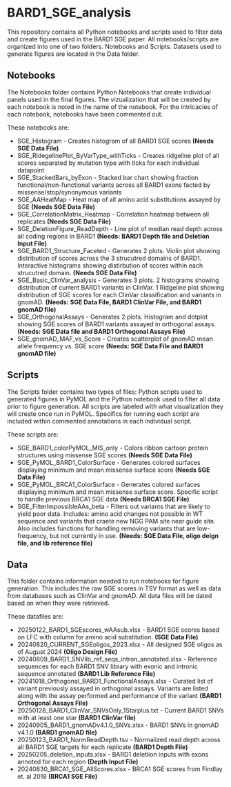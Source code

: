 # BARD1_SGE_analysis

This repository contains all Python notebooks and scripts used to filter data and create figures used in the BARD1 SGE paper. All notebooks/scripts are organized into one of two folders. Notebooks and Scripts. Datasets used to generate figures are located in the Data folder.

## Notebooks
The Notebooks folder contains Python Notebooks that create individual panels used in the final figures. The vizualization that will be created by each notebook is noted in the name of the notebook. For the intricacies of each notebook, notebooks have been commented out.

These notebooks are:
* SGE_Histogram - Creates histogram of all BARD1 SGE scores **(Needs SGE Data File)**
* SGE_RidegelinePlot_ByVarType_withTicks - Creates ridgeline plot of all scores separated by mutation type with ticks for each individual datapoint
* SGE_StackedBars_byExon - Stacked bar chart showing fraction functional/non-functional variants across all BARD1 exons facted by missense/stop/synonymous variants
* SGE_AAHeatMap - Heat map of all amino acid substitutions assayed by SGE **(Needs SGE Data File)**
* SGE_CorrelationMatrix_Heatmap - Correlation heatmap between all replicates **(Needs SGE Data File)**
* SGE_DeletionFigure_ReadDepth - Line plot of median read depth across all coding regions in BARD1 **(Needs: BARD1 Depth file and Deletion Input File)**
* SGE_BARD1_Structure_Faceted - Generates 2 plots. Violin plot showing distribution of scores across the 3 strucutred domains of BARD1. Interactive histograms showing distirbution of scores within each strucutred domain.  **(Needs SGE Data File)**
* SGE_Basic_ClinVar_analysis - Generates 3 plots. 2 histograms showing distribution of current BARD1 variants in ClinVar. 1 Ridgeline plot showing distribution of SGE scores for each ClinVar classification and variants in gnomAD. **(Needs: SGE Data File, BARD1 ClinVar File, and BARD1 gnomAD file)**
* SGE_OrthogonalAssays - Generates 2 plots. Histogram and dotplot showing SGE scores of BARD1 variants assayed in orthogonal assays. **(Needs: SGE Data file and BARD1 Orthogonal Assays File)**
* SGE_gnomAD_MAF_vs_Score - Creates scatterplot of gnomAD mean allele frequency vs. SGE score **(Needs: SGE Data File and BARD1 gnomAD file)**
  
## Scripts
The Scripts folder contains two types of files: Python scripts used to generated figures in PyMOL and the Python notebook used to filter all data prior to figure generation. All scripts are labeled with what visualization they will create once run in PyMOL. Specifics for running each script are included within commented annotations in each individual script. 

These scripts are:
* SGE_BARD1_colorPyMOL_MIS_only - Colors ribbon cartoon protein structures using missense SGE scores  **(Needs SGE Data File)**
* SGE_PyMOL_BARD1_ColorSurface - Generates colored surfaces displaying minimum and mean missense surface score  **(Needs SGE Data File)**
* SGE_PyMOL_BRCA1_ColorSurface - Generates colored surfaces displaying minimum and mean missense surface score. Specific script to handle previous BRCA1 SGE data **(Needs BRCA1 SGE File)**
* SGE_FilterImpossibleAAs_beta - Filters out variants that are likely to yield poor data. Includes: amino acid changes not possible in WT sequence and variants that craete new NGG PAM site near guide site. Also includes functions for handling removing variants that are low-frequency, but not currently in use. **(Needs: SGE Data File, oligo deign file, and lib reference file)**


## Data
This folder contains information needed to run notebooks for figure generation. This includes the raw SGE scores in TSV format as well as data from databases such as ClinVar and gnomAD. All data files will be dated based on when they were retrieved. 

These datafiles are:
* 20250122_BARD1_SGEscores_wAAsub.xlsx - BARD1 SGE scores based on LFC with column for amino acid substitution. **(SGE Data File)**
* 20240820_CURRENT_SGEoligos_2023.xlsx - All designed SGE oligos as of August 2024 **(Oligo Design File)**
* 20240809_BARD1_SNVlib_ref_seqs_intron_annotated.xlsx - Reference sequences for each BARD1 SNV library with exonic and intronic sequence annotated **(BARD1 Lib Reference File)**
* 20241018_Orthogonal_BARD1_FunctionalAssays.xlsx - Curated list of variant previously assayed in orthogonal assays. Variants are listed along with the assay performed and performance of the variant **(BARD1 Orthogonal Assays File)**
* 20250128_BARD1_ClinVar_SNVsOnly_1Starplus.txt - Current BARD1 SNVs with at least one star **(BARD1 ClinVar file)**
* 20240905_BARD1_gnomADv4.1.0_SNVs.xlsx - BARD1 SNVs in gnomAD v4.1.0 **(BARD1 gnomAD file)**
* 20250123_BARD1_NormReadDepth.tsv - Normalized read depth across all BARD1 SGE targets for each replicate **(BARD1 Depth File)**
* 20250205_deletion_inputs.xlsx - BARD1 deletiion inputs with exons annoted for each region **(Depth Input File)**
* 20240830_BRCA1_SGE_AllScores.xlsx - BRCA1 SGE scores from Findlay et. al 2018 **(BRCA1 SGE File)**

